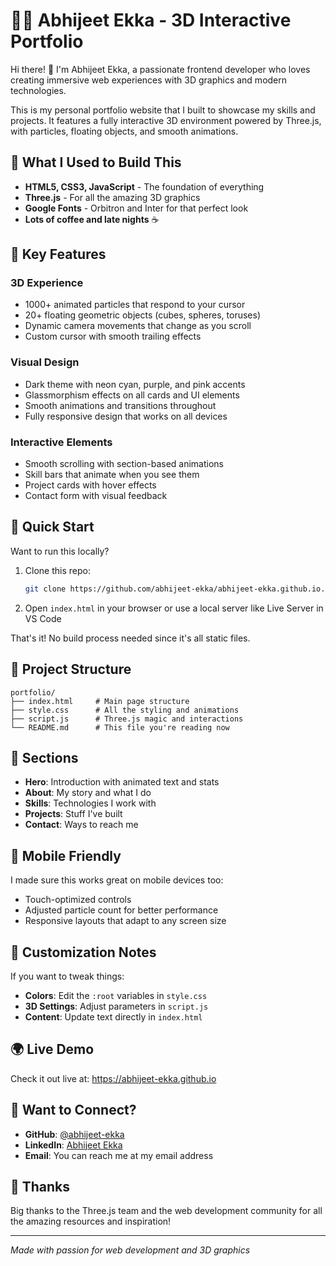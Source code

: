 # 👨‍💻 Abhijeet Ekka - 3D Interactive Portfolio

Hi there! 👋 I'm Abhijeet Ekka, a passionate frontend developer who loves creating immersive web experiences with 3D graphics and modern technologies.

This is my personal portfolio website that I built to showcase my skills and projects. It features a fully interactive 3D environment powered by Three.js, with particles, floating objects, and smooth animations.

## 🌟 What I Used to Build This

- **HTML5, CSS3, JavaScript** - The foundation of everything
- **Three.js** - For all the amazing 3D graphics
- **Google Fonts** - Orbitron and Inter for that perfect look
- **Lots of coffee and late nights** ☕

## 🎨 Key Features

### 3D Experience
- 1000+ animated particles that respond to your cursor
- 20+ floating geometric objects (cubes, spheres, toruses)
- Dynamic camera movements that change as you scroll
- Custom cursor with smooth trailing effects

### Visual Design
- Dark theme with neon cyan, purple, and pink accents
- Glassmorphism effects on all cards and UI elements
- Smooth animations and transitions throughout
- Fully responsive design that works on all devices

### Interactive Elements
- Smooth scrolling with section-based animations
- Skill bars that animate when you see them
- Project cards with hover effects
- Contact form with visual feedback

## 🚀 Quick Start

Want to run this locally?

1. Clone this repo:
   ```bash
   git clone https://github.com/abhijeet-ekka/abhijeet-ekka.github.io.git
   ```

2. Open `index.html` in your browser or use a local server like Live Server in VS Code

That's it! No build process needed since it's all static files.

## 📁 Project Structure

```
portfolio/
├── index.html     # Main page structure
├── style.css      # All the styling and animations
├── script.js      # Three.js magic and interactions
└── README.md      # This file you're reading now
```

## 🎯 Sections

- **Hero**: Introduction with animated text and stats
- **About**: My story and what I do
- **Skills**: Technologies I work with
- **Projects**: Stuff I've built
- **Contact**: Ways to reach me

## 📱 Mobile Friendly

I made sure this works great on mobile devices too:
- Touch-optimized controls
- Adjusted particle count for better performance
- Responsive layouts that adapt to any screen size

## 🔧 Customization Notes

If you want to tweak things:

- **Colors**: Edit the `:root` variables in `style.css`
- **3D Settings**: Adjust parameters in `script.js` 
- **Content**: Update text directly in `index.html`

## 🌍 Live Demo

Check it out live at: https://abhijeet-ekka.github.io

## 🤝 Want to Connect?

- **GitHub**: [@abhijeet-ekka](https://github.com/abhijeet-ekka)
- **LinkedIn**: [Abhijeet Ekka](https://linkedin.com/in/abhijeetekka)
- **Email**: You can reach me at my email address

## 🙏 Thanks

Big thanks to the Three.js team and the web development community for all the amazing resources and inspiration!

---

*Made with passion for web development and 3D graphics*
